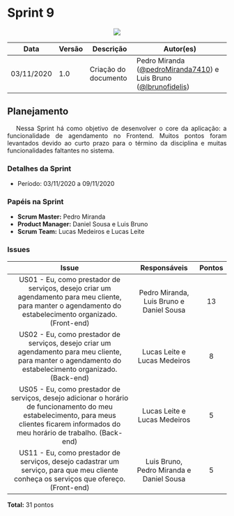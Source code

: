# **Sprint 9**

<div style="display: flex; justify-content: center; align-items:center;">
    <img src="https://unbarqdsw.github.io/2020.1_G11_SYA/assets/sprints/sprint.png">
</div>

| Data | Versão | Descrição | Autor(es) |
| ---- | ------ | --------- | --------- |
| 03/11/2020 | 1.0 | Criação do documento | Pedro Miranda ([@pedroMiranda7410](https://github.com/pedroMiranda7410)) e Luis Bruno ([@lbrunofidelis](https://github.com/lbrunofidelis)) |

## Planejamento
<p align="justify">&emsp;
Nessa Sprint há como objetivo de desenvolver o core da aplicação: a funcionalidade de agendamento no Frontend. Muitos pontos foram levantados devido ao curto prazo para o término da disciplina e muitas funcionalidades faltantes no sistema.
</p>

### Detalhes da Sprint

* Período: 03/11/2020 a 09/11/2020

### Papéis na Sprint
* **Scrum Master:** Pedro Miranda
* **Product Manager:** Daniel Sousa e Luis Bruno
* **Scrum Team:** Lucas Medeiros e Lucas Leite

### Issues

|                                                                                          Issue                                                                                          |               Responsáveis               | Pontos |
|:---------------------------------------------------------------------------------------------------------------------------------------------------------------------------------------:|:----------------------------------------:|:------:|
|                US01 - Eu, como prestador de serviços, desejo criar um agendamento para meu cliente, para manter o agendamento do estabelecimento organizado. (Front-end)                | Pedro Miranda, Luis Bruno e Daniel Sousa |   13   |
|                 US02 - Eu, como prestador de serviços, desejo criar um agendamento para meu cliente, para manter o agendamento do estabelecimento organizado. (Back-end)                |       Lucas Leite e Lucas Medeiros       |    8   |
| US05 - Eu, como prestador de serviços, desejo adicionar o horário de funcionamento do meu estabelecimento, para meus clientes ficarem informados do meu horário de trabalho. (Back-end) |       Lucas Leite e Lucas Medeiros       |    5   |
|                          US11 - Eu, como prestador de serviços, desejo cadastrar um serviço, para que meu cliente conheça os serviços que ofereço. (Front-end)                          | Luis Bruno, Pedro Miranda e Daniel Sousa |    5   |

**Total:** 31 pontos

